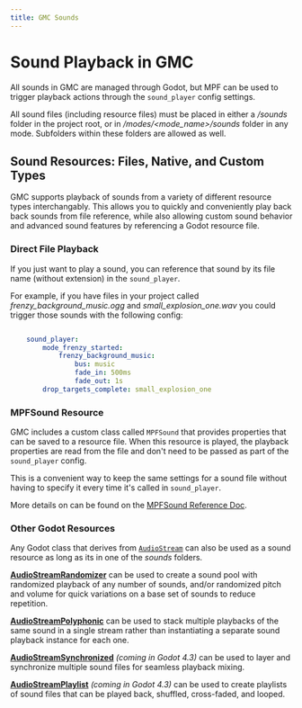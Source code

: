 ```yaml
---
title: GMC Sounds
---
```


# Sound Playback in GMC

All sounds in GMC are managed through Godot, but MPF can be used to trigger playback actions through the `sound_player` config settings.

All sound files (including resource files) must be placed in either a */sounds* folder in the project root, or in */modes/<mode_name>/sounds* folder in any mode. Subfolders within these folders are allowed as well.

## Sound Resources: Files, Native, and Custom Types

GMC supports playback of sounds from a variety of different resource types interchangably. This allows you to quickly and conveniently play back back sounds from file reference, while also allowing custom sound behavior and advanced sound features by referencing a Godot resource file.

### Direct File Playback

If you just want to play a sound, you can reference that sound by its file name (without extension) in the `sound_player`.

For example, if you have files in your project called *frenzy_background_music.ogg* and *small_explosion_one.wav* you could trigger those sounds with the following config:

``` yaml

    sound_player:
        mode_frenzy_started:
            frenzy_background_music:
                bus: music
                fade_in: 500ms
                fade_out: 1s
        drop_targets_complete: small_explosion_one

```

### MPFSound Resource

GMC includes a custom class called `MPFSound` that provides properties that can be saved to a resource file. When this resource is played, the playback properties are read from the file and don't need to be passed as part of the `sound_player` config.

This is a convenient way to keep the same settings for a sound file without having to specify it every time it's called in `sound_player`.

More details on can be found on the [MPFSound Reference Doc](reference/mpf-sound.md).

### Other Godot Resources

Any Godot class that derives from [`AudioStream`](https://docs.godotengine.org/en/stable/classes/class_audiostream.html) can also be used as a sound resource as long as its in one of the *sounds* folders.

[**AudioStreamRandomizer**](https://docs.godotengine.org/en/stable/classes/class_audiostreamrandomizer.html#class-audiostreamrandomizer) can be used to create a sound pool with randomized playback of any number of sounds, and/or randomized pitch and volume for quick variations on a base set of sounds to reduce repetition.

[**AudioStreamPolyphonic**](https://docs.godotengine.org/en/stable/classes/class_audiostreampolyphonic.html#class-audiostreampolyphonic) can be used to stack multiple playbacks of the same sound in a single stream rather than instantiating a separate sound playback instance for each one.

[**AudioStreamSynchronized**](https://docs.godotengine.org/en/latest/classes/class_audiostreamsynchronized.html#class-audiostreamsynchronized) *(coming in Godot 4.3)* can be used to layer and synchronize multiple sound files for seamless playback mixing.

[**AudioStreamPlaylist**](https://docs.godotengine.org/en/latest/classes/class_audiostreamplaylist.html#class-audiostreamplaylist) *(coming in Godot 4.3)* can be used to create playlists of sound files that can be played back, shuffled, cross-faded, and looped.
